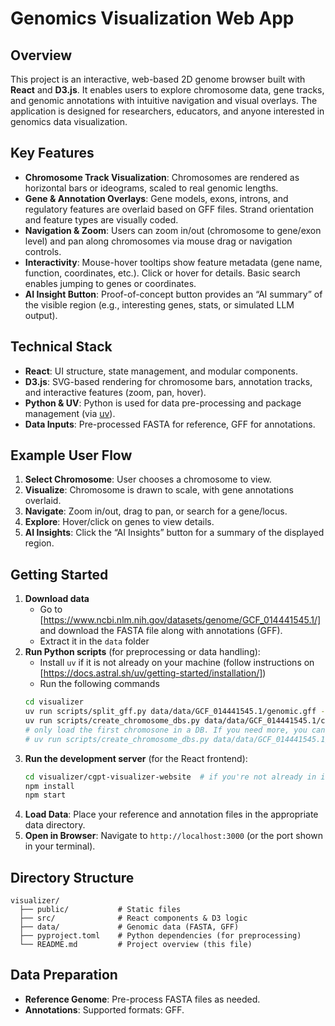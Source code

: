 # Genomics Visualization Web App

## Overview
This project is an interactive, web-based 2D genome browser built with **React** and **D3.js**. It enables users to explore chromosome data, gene tracks, and genomic annotations with intuitive navigation and visual overlays. The application is designed for researchers, educators, and anyone interested in genomics data visualization.

## Key Features
- **Chromosome Track Visualization**: Chromosomes are rendered as horizontal bars or ideograms, scaled to real genomic lengths.
- **Gene & Annotation Overlays**: Gene models, exons, introns, and regulatory features are overlaid based on GFF files. Strand orientation and feature types are visually coded.
- **Navigation & Zoom**: Users can zoom in/out (chromosome to gene/exon level) and pan along chromosomes via mouse drag or navigation controls.
- **Interactivity**: Mouse-hover tooltips show feature metadata (gene name, function, coordinates, etc.). Click or hover for details. Basic search enables jumping to genes or coordinates.
- **AI Insight Button**: Proof-of-concept button provides an “AI summary” of the visible region (e.g., interesting genes, stats, or simulated LLM output).

## Technical Stack
- **React**: UI structure, state management, and modular components.
- **D3.js**: SVG-based rendering for chromosome bars, annotation tracks, and interactive features (zoom, pan, hover).
- **Python & UV**: Python is used for data pre-processing and package management (via [uv](https://github.com/astral-sh/uv)).
- **Data Inputs**: Pre-processed FASTA for reference, GFF for annotations.

## Example User Flow
1. **Select Chromosome**: User chooses a chromosome to view.
2. **Visualize**: Chromosome is drawn to scale, with gene annotations overlaid.
3. **Navigate**: Zoom in/out, drag to pan, or search for a gene/locus.
4. **Explore**: Hover/click on genes to view details.
5. **AI Insights**: Click the “AI Insights” button for a summary of the displayed region.

## Getting Started
1. **Download data**
   - Go to [https://www.ncbi.nlm.nih.gov/datasets/genome/GCF_014441545.1/] and download the FASTA file along with annotations (GFF).
   - Extract it in the `data` folder
2. **Run Python scripts** (for preprocessing or data handling):
   - Install `uv` if it is not already on your machine (follow instructions on [https://docs.astral.sh/uv/getting-started/installation/])
   - Run the following commands
   ```bash
   cd visualizer
   uv run scripts/split_gff.py data/data/GCF_014441545.1/genomic.gff -t genes # this should be fast (< 1 sec)
   uv run scripts/create_chromosome_dbs.py data/data/GCF_014441545.1/chromosomes NC_051805.1.gff  # should take around 1 minute
   # only load the first chromosone in a DB. If you need more, you can pass no file (defaults to all), or more files
   # uv run scripts/create_chromosome_dbs.py data/data/GCF_014441545.1/chromosomes NC_051805.1.gff NC_051806.1.gff NC_051807.1.gff
   ```
3. **Run the development server** (for the React frontend):
   ```bash
   cd visualizer/cgpt-visualizer-website  # if you're not already in it
   npm install
   npm start
   ```
4. **Load Data**: Place your reference and annotation files in the appropriate data directory.
5. **Open in Browser**: Navigate to `http://localhost:3000` (or the port shown in your terminal).

## Directory Structure
```
visualizer/
  ├── public/           # Static files
  ├── src/              # React components & D3 logic
  ├── data/             # Genomic data (FASTA, GFF)
  ├── pyproject.toml    # Python dependencies (for preprocessing)
  └── README.md         # Project overview (this file)
```

## Data Preparation
- **Reference Genome**: Pre-process FASTA files as needed.
- **Annotations**: Supported formats: GFF.
